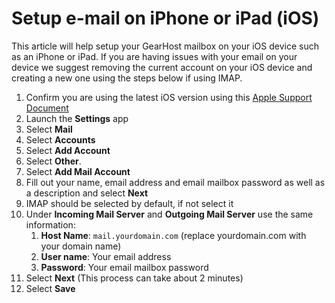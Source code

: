 # Setup e-mail on iPhone or iPad (iOS)

This article will help setup your GearHost mailbox on your iOS device such as an iPhone or iPad. If you are having issues with your email on your device we suggest removing the current account on your iOS device and creating a new one using the steps below if using IMAP.

1. Confirm you are using the latest iOS version using this [Apple Support Document](https://support.apple.com/en-us/HT204204)
2. Launch the **Settings** app
1. Select **Mail**
1. Select **Accounts**
2. Select **Add Account**
1. Select **Other**.
1. Select **Add Mail Account**
2. Fill out your name, email address and email mailbox password as well as a description and select **Next**
3. IMAP should be selected by default, if not select it
3. Under **Incoming Mail Server** and **Outgoing Mail Server** use the same information:
	1. **Host Name**: `mail.yourdomain.com` (replace yourdomain.com with your domain name)
	2. **User name**: Your email address
	3. **Password**: Your email mailbox password
1. Select **Next** (This process can take about 2 minutes)
2. Select **Save**